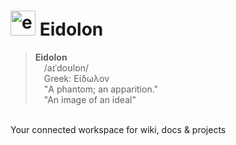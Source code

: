 # <img src="https://github.com/anuragpoolakkal/eidolon/assets/66638820/5622a7a1-4128-485c-9bd3-bfbe448eadd6" alt="eidolon-transparent" width="40" height="40" /> Eidolon

> **Eidolon**<br>&emsp;/aɪˈdoʊlɒn/<br>&emsp;Greek: Είδωλον<br>&emsp;"A phantom; an apparition."<br>&emsp;"An image of an ideal"
<br>
Your connected workspace for wiki, docs & projects
